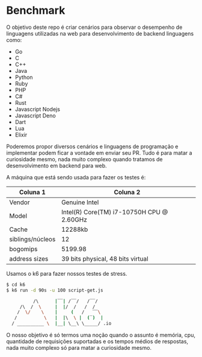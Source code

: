 # Benchmark

O objetivo deste repo é criar cenários para observar o desempenho de linguagens utilizadas na web 
para desenvolvimento de backend linguagens como:
 - Go
 - C
 - C++
 - Java
 - Python
 - Ruby
 - PHP
 - C#
 - Rust
 - Javascript Nodejs
 - Javascript Deno
 - Dart
 - Lua
 - Elixir

Poderemos propor diversos cenários e linguagens de programação e implementar podem ficar a vontade em enviar seu PR.
Tudo é para matar a curiosidade mesmo, nada muito complexo quando tratamos de desenvolvimento em backend para web.

A máquina que está sendo usada para fazer os testes é:

| Coluna 1 | Coluna 2 |
|----------|----------|
| Vendor | Genuine Intel |
| Model | Intel(R) Core(TM) i7-10750H CPU @ 2.60GHz |
| Cache | 12288kb |
| siblings/núcleos | 12 |
| bogomips | 5199.98 |
| address sizes | 39 bits physical, 48 bits virtual |


Usamos o k6 para fazer nossos testes de stress.

```bash
$ cd k6
$ k6 run -d 90s -u 100 script-get.js

          /\      |‾‾| /‾‾/   /‾‾/   
     /\  /  \     |  |/  /   /  /    
    /  \/    \    |     (   /   ‾‾\  
   /          \   |  |\  \ |  (‾)  | 
  / __________ \  |__| \__\ \_____/ .io
```

O nosso objetivo é só termos uma noção quando o assunto é memória, cpu, quantidade de requisições 
suportadas e os tempos médios de respostas, nada muito complexo só para matar a curiosidade mesmo.
